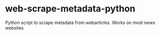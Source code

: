 # web-scrape-metadata-python
Python script to scrape metadata from webarticles. Works on most news websites
